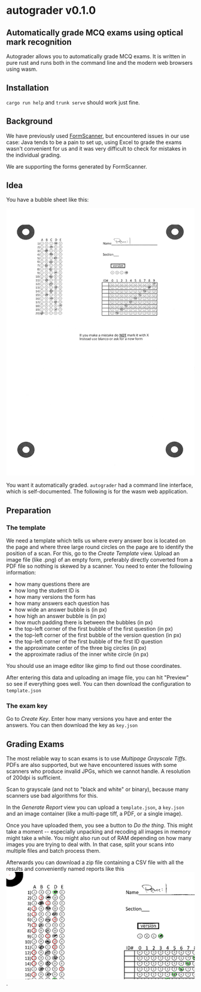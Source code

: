 # autograder v0.1.0

## Automatically grade MCQ exams using optical mark recognition

Autograder allows you to automatically grade MCQ exams. It is written in pure
rust and runs both in the command line and the modern web browsers using wasm.

## Installation

`cargo run help` and `trunk serve` should work just fine.


## Background

We have previously used
[FormScanner](https://sites.google.com/site/examgrader/formscanner), but
encountered issues in our use case: Java tends to be a pain to set up, using
Excel to grade the exams wasn't convenient for us and it was very difficult to
check for mistakes in the individual grading.

We are supporting the forms generated by FormScanner.

## Idea

You have a bubble sheet like this:

![filledoutform](assets/filled_out_example.png)

You want it automatically graded. `autograder` had a command line interface,
which is self-documented. The following is for the wasm web application.

## Preparation

### The template

We need a template which tells us where every answer box is located on the page
and where three large round circles on the page are to identify the position of
a scan. For this, go to the *Create Template* view. Upload an image file (like .png) of
an empty form, preferably directly converted from a PDF file so nothing is
skewed by a scanner. You need to enter the following information:

- how many questions there are
- how long the student ID is
- how many versions the form has
- how many answers each question has
- how wide an answer bubble is (in px)
- how high an answer bubble is (in px)
- how much padding there is between the bubbles (in px)
- the top-left corner of the first bubble of  the first question (in px)
- the top-left corner of the first bubble of the version question (in px)
- the top-left corner of the first bubble of the first ID question
- the approximate center of the three big circles (in px)
- the approximate radius of the inner white circle (in px)

You should use an image editor like gimp to find out those coordinates.

After entering this data and uploading an image file, you can hit "Preview" so
see if everything goes well. You can then download the configuration to
`template.json`

### The exam key

Go to *Create Key*. Enter how many versions you have and enter the answers. You
can then download the key as `key.json`

## Grading Exams

The most reliable way to scan exams is to use *Multipage Grayscale Tiffs*. PDFs
are also supported, but we have encountered issues with some scanners who
produce invalid JPGs, which we cannot handle. A resolution of 200dpi is sufficient.

Scan to grayscale (and not to "black and white" or binary), because many
scanners use bad algorithms for this.

In the *Generate Report* view you can upload a `template.json`, a `key.json` and
an image container (like a multi-page tiff, a PDF, or a single image).

Once you have uploaded them, you see a button to *Do the thing*. This might take
a moment -- especially unpacking and recoding all images in memory might take a
while. You might also run out of RAM depending on how many images you are trying
to deal with. In that case, split your scans into multiple files and batch
process them.

Afterwards you can download a zip file containing a CSV file with all the
results and conveniently named reports like this ![example report](assets/sample_report.png).
